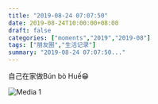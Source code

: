 ```yaml
---
title: "2019-08-24 07:07:50"
date: 2019-08-24T10:00:00+08:00
draft: false
categories: ["moments","2019","2019-08"]
tags: ["朋友圈","生活记录"]
summary: "2019-08-24 07:07:50..."
---
```


自己在家做Bún bò Huế😁

![Media 1](/Moments/photos/2019-08-24/201908240707500.jpg)

